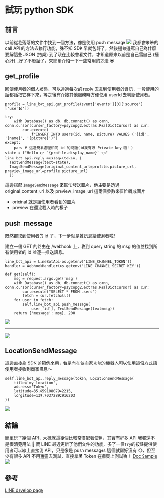 # 試玩 python SDK

## 前言

以前從花落落的文件中找到一個方法，像是使用 push message
![](https://i.imgur.com/ZZVg7mI.png)
我都會笨笨的 call API 的方法去執行功能，殊不知 SDK 早就包好了，然後邊做邊罵自己為什麼要解這些 JSON (拍桌)
到了現在比較會看文件，才知道原來以前是自己雷自己 (捶心肝)...好了不廢話了，來簡單介紹一下一些常用的方法 😎


## get_profile

回傳使用者的個人狀態，可以透過每次的 reply 去拿到使用者的資訊，一般使用的話都話把它存下來，等之後有介接其他服務時方便使用 userId 去判斷使用者。

```
profile = line_bot_api.get_profile(event['events'][0]['source']['userId'])

try:
    with Database() as db, db.connect() as conn, conn.cursor(cursor_factory=psycopg2.extras.RealDictCursor) as cur:
        cur.execute(
            f"INSERT INTO users(id, name, picture) VALUES ('{id}', '{name}', '{picture}')")
except:
    pass # 這邊簡單處理相同 id 的問題(id我有設 Private key 哦！)
state = f"Hello 👉 `{profile.display_name}` 👈"
line_bot_api.reply_message(token, [
  TextSendMessage(text=state),
  ImageSendMessage(original_content_url=profile.picture_url, preview_image_url=profile.picture_url)
  ])
```

這邊搭配 `ImageSendMessage` 來幫忙發送圖片，他主要是透過 original_content_url 以及 preview_image_url 這兩個參數來幫忙轉成圖片

- original 就是讓使用者看到的圖片
- preview 在還沒載入時的樣子

## push_message

既然都取到使用者的 id 了，下一步就是推訊息給使用者啦!

建立一個 GET 的路由在 /webhook 上，收到 query string 的 msg 的值並找到所有使用者的 id 並逐一推送訊息。

```
line_bot_api = LineBotApi(os.getenv('LINE_CHANNEL_TOKEN'))
handler = WebhookHandler(os.getenv('LINE_CHANNEL_SECRET_KEY'))

def get(self):
    msg = request.args.get('msg')
    with Database() as db, db.connect() as conn, conn.cursor(cursor_factory=psycopg2.extras.RealDictCursor) as cur:
        cur.execute("SELECT * FROM users")
        fetch = cur.fetchall()
    for user in fetch:
        self.line_bot_api.push_message(
            user['id'], TextSendMessage(text=msg))
    return {'message': msg}, 200
```

![](https://i.imgur.com/MHfYmlZ.png)

---

![](https://i.imgur.com/x7fgvhY.png)

## LocationSendMessage

這邊直接拿 SDK 的範例來用，若是有在做商家功能的機器人可以使用這個方式讓使用者接收到商家訊息～

```
self.line_bot_api.reply_message(token, LocationSendMessage(
    title='my location',
    address='Tokyo',
    latitude=35.65910807942215,
    longitude=139.70372892916203
))
```

![](https://i.imgur.com/T30NNHt.png)

## 結論

簡單玩了幾個 API，大概就這幾個比較常搭配著使用，其實有好多 API 我都還不是很清楚用法 🤣
而 LINE 最近更新了他們文件的功能，多了一個`Try`的按鈕提供使用者可以線上直接測 API，只是像是 push messages 這個就剛好沒有 😓，但至少有很多 API 不用通靈去測試，直接拿著 Token 在網頁上測試嚕！
[Doc Sample](https://developers.line.biz/en/reference/messaging-api/?fbclid=IwAR3gExZwTJjXUudorqkIo-cHVk9yoONen7hnDlh4okntWyveLBYHXzZWJ00#get-number-of-push-messages)
![](https://i.imgur.com/xfk13a3.png)

## 參考

[LINE develop page](https://developers.line.biz/en/reference/messaging-api/?fbclid=IwAR3gExZwTJjXUudorqkIo-cHVk9yoONen7hnDlh4okntWyveLBYHXzZWJ00#get-number-of-push-messages)
